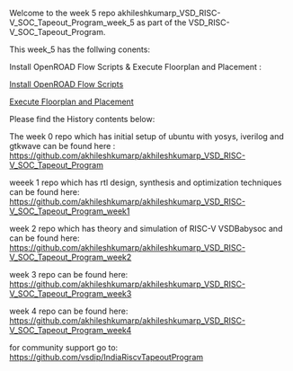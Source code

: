 Welcome to the week 5 repo akhileshkumarp_VSD_RISC-V_SOC_Tapeout_Program_week_5 as part of the VSD_RISC-V_SOC_Tapeout_Program.

This week_5 has the follwing conents: 

Install OpenROAD Flow Scripts & Execute Floorplan and Placement :

[Install OpenROAD Flow Scripts](./1_Install_OpenROAD_Flow_Scripts/README.md)

[Execute Floorplan and Placement](./2_Execute_Floorplan_and_Placement/README.md)


Please find the History contents below:

The week 0 repo which has initial setup of ubuntu with yosys, iverilog and gtkwave can be found here : https://github.com/akhileshkumarp/akhileshkumarp_VSD_RISC-V_SOC_Tapeout_Program

weeek 1 repo which has rtl design, synthesis and optimization techniques can be found here: https://github.com/akhileshkumarp/akhileshkumarp_VSD_RISC-V_SOC_Tapeout_Program_week1

week 2 repo which has theory and simulation of RISC-V VSDBabysoc and can be found here: https://github.com/akhileshkumarp/akhileshkumarp_VSD_RISC-V_SOC_Tapeout_Program_week2

week 3 repo can be found here: 
https://github.com/akhileshkumarp/akhileshkumarp_VSD_RISC-V_SOC_Tapeout_Program_week3

week 4 repo can be found here: 
https://github.com/akhileshkumarp/akhileshkumarp_VSD_RISC-V_SOC_Tapeout_Program_week4

for community support go to: https://github.com/vsdip/IndiaRiscvTapeoutProgram